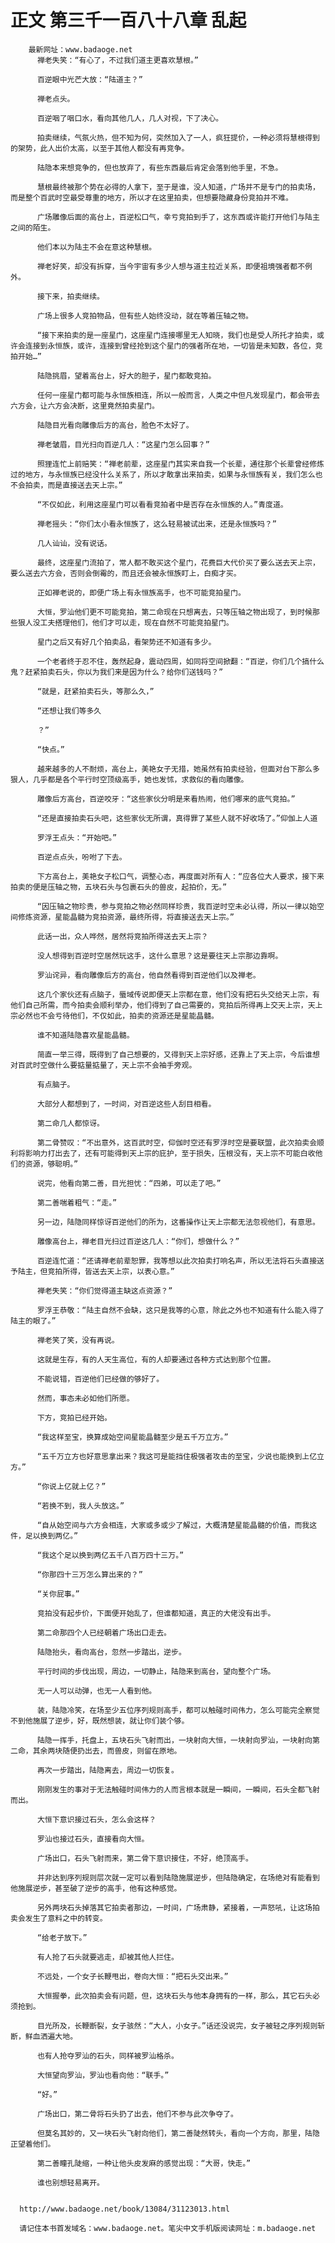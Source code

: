 # 正文 第三千一百八十八章 乱起
        最新网址：www.badaoge.net
          禅老失笑：“有心了，不过我们道主更喜欢慧根。”
      
          百逆眼中光芒大放：“陆道主？”
      
          禅老点头。
      
          百逆咽了咽口水，看向其他几人，几人对视，下了决心。
      
          拍卖继续，气氛火热，但不知为何，突然加入了一人，疯狂提价，一种必须将慧根得到的架势，此人出价太高，以至于其他人都没有再竞争。
      
          陆隐本来想竞争的，但也放弃了，有些东西最后肯定会落到他手里，不急。
      
          慧根最终被那个势在必得的人拿下，至于是谁，没人知道，广场并不是专门的拍卖场，而是整个百武时空最受尊重的地方，所以才在这里拍卖，但想要隐藏身份竞拍并不难。
      
          广场雕像后面的高台上，百逆松口气，幸亏竞拍到手了，这东西或许能打开他们与陆主之间的陌生。
      
          他们本以为陆主不会在意这种慧根。
      
          禅老好笑，却没有拆穿，当今宇宙有多少人想与道主拉近关系，即便祖境强者都不例外。
      
          接下来，拍卖继续。
      
          广场上很多人竞拍物品，但有些人始终没动，就在等着压轴之物。
      
          “接下来拍卖的是一座星门，这座星门连接哪里无人知晓，我们也是受人所托才拍卖，或许会连接到永恒族，或许，连接到曾经抢到这个星门的强者所在地，一切皆是未知数，各位，竞拍开始…”
      
          陆隐挑眉，望着高台上，好大的胆子，星门都敢竞拍。
      
          任何一座星门都可能与永恒族相连，所以一般而言，人类之中但凡发现星门，都会带去六方会，让六方会决断，这里竟然拍卖星门。
      
          陆隐目光看向雕像后方的高台，脸色不太好了。
      
          禅老皱眉，目光扫向百逆几人：“这星门怎么回事？”
      
          照狸连忙上前赔笑：“禅老前辈，这座星门其实来自我一个长辈，通往那个长辈曾经修炼过的地方，与永恒族已经没什么关系了，所以才敢拿出来拍卖，如果与永恒族有关，我们怎么也不会拍卖，而是直接送去天上宗。”
      
          “不仅如此，利用这座星门可以看看竞拍者中是否存在永恒族的人。”青度道。
      
          禅老摇头：“你们太小看永恒族了，这么轻易被试出来，还是永恒族吗？”
      
          几人讪讪，没有说话。
      
          最终，这座星门流拍了，常人都不敢买这个星门，花费巨大代价买了要么送去天上宗，要么送去六方会，否则会倒霉的，而且还会被永恒族盯上，白痴才买。
      
          正如禅老说的，即便广场上有永恒族高手，也不可能竞拍星门。
      
          大恒，罗汕他们更不可能竞拍，第二命现在只想离去，只等压轴之物出现了，到时候那些狠人没工夫搭理他们，他们才可以走，现在自然不可能竞拍星门。
      
          星门之后又有好几个拍卖品，看架势还不知道有多少。
      
          一个老者终于忍不住，轰然起身，震动四周，如同将空间掀翻：“百逆，你们几个搞什么鬼？赶紧拍卖石头，你以为我们来是因为什么？给你们送钱吗？”
      
          “就是，赶紧拍卖石头，等那么久，”
      
          “还想让我们等多久
      
          ？”
      
          “快点。”
      
          越来越多的人不耐烦，高台上，美艳女子无措，她虽然有拍卖经验，但面对台下那么多狠人，几乎都是各个平行时空顶级高手，她也发怵，求救似的看向雕像。
      
          雕像后方高台，百逆咬牙：“这些家伙分明是来看热闹，他们哪来的底气竞拍。”
      
          “还是直接拍卖石头吧，这些家伙无所谓，真得罪了某些人就不好收场了。”仰伽上人道
      
          罗浮王点头：“开始吧。”
      
          百逆点点头，吩咐了下去。
      
          下方高台上，美艳女子松口气，调整心态，再度面对所有人：“应各位大人要求，接下来拍卖的便是压轴之物，五块石头与包裹石头的兽皮，起拍价，无。”
      
          “因压轴之物珍贵，参与竞拍之物必然同样珍贵，我百逆时空未必认得，所以一律以始空间修炼资源，星能晶髓为竞拍资源，最终所得，将直接送去天上宗。”
      
          此话一出，众人哗然，居然将竞拍所得送去天上宗？
      
          没人想得到百逆时空居然玩这手，这什么意思？这是要往天上宗那边靠啊。
      
          罗汕诧异，看向雕像后方的高台，他自然看得到百逆他们以及禅老。
      
          这几个家伙还有点脑子，蜃域传说即便天上宗都在意，他们没有把石头交给天上宗，有他们自己所需，而今拍卖会顺利举办，他们得到了自己需要的，竞拍后所得再上交天上宗，天上宗必然也不会亏待他们，不仅如此，拍卖的资源还是星能晶髓。
      
          谁不知道陆隐喜欢星能晶髓。
      
          简直一举三得，既得到了自己想要的，又得到天上宗好感，还靠上了天上宗，今后谁想对百武时空做什么要掂量掂量了，天上宗不会袖手旁观。
      
          有点脑子。
      
          大部分人都想到了，一时间，对百逆这些人刮目相看。
      
          第二命几人都惊讶。
      
          第二骨赞叹：“不出意外，这百武时空，仰伽时空还有罗浮时空是要联盟，此次拍卖会顺利将影响力打出去了，还有可能得到天上宗的庇护，至于损失，压根没有，天上宗不可能白收他们的资源，够聪明。”
      
          说完，他看向第二善，目光担忧：“四弟，可以走了吧。”
      
          第二善喘着粗气：“走。”
      
          另一边，陆隐同样惊讶百逆他们的所为，这番操作让天上宗都无法忽视他们，有意思。
      
          雕像高台上，禅老目光扫过百逆这几人：“你们，想做什么？”
      
          百逆连忙道：“还请禅老前辈恕罪，我等想以此次拍卖打响名声，所以无法将石头直接送予陆主，但竞拍所得，皆送去天上宗，以表心意。”
      
          禅老失笑：“你们觉得道主缺这点资源？”
      
          罗浮王恭敬：“陆主自然不会缺，这只是我等的心意，除此之外也不知道有什么能入得了陆主的眼了。”
      
          禅老笑了笑，没有再说。
      
          这就是生存，有的人天生高位，有的人却要通过各种方式达到那个位置。
      
          不能说错，百逆他们已经做的够好了。
      
          然而，事态未必如他们所愿。
      
          下方，竞拍已经开始。
      
          “我这样至宝，换算成始空间星能晶髓至少是五千万立方。”
      
          “五千万立方也好意思拿出来？我这可是能挡住极强者攻击的至宝，少说也能换到上亿立方。”
      
          “你说上亿就上亿？”
      
          “若换不到，我人头放这。”
      
          “自从始空间与六方会相连，大家或多或少了解过，大概清楚星能晶髓的价值，而我这件，足以换到两亿。”
      
          “我这个足以换到两亿五千八百万四十三万。”
      
          “你那四十三万怎么算出来的？”
      
          “关你屁事。”
      
          竞拍没有起步价，下面便开始乱了，但谁都知道，真正的大佬没有出手。
      
          第二命那四个人已经朝着广场出口走去。
      
          陆隐抬头，看向高台，忽然一步踏出，逆步。
      
          平行时间的步伐出现，周边，一切静止，陆隐来到高台，望向整个广场。
      
          无一人可以动弹，也无一人看到他。
      
          装，陆隐冷笑，在场至少五位序列规则高手，都可以触碰时间伟力，怎么可能完全察觉不到他施展了逆步，好，既然想装，就让你们装个够。
      
          陆隐一挥手，托盘上，五块石头飞射而出，一块射向大恒，一块射向罗汕，一块射向第二命，其余两块随便扔出去，而兽皮，则留在原地。
      
          再次一步踏出，陆隐离去，周边一切恢复。
      
          刚刚发生的事对于无法触碰时间伟力的人而言根本就是一瞬间，一瞬间，石头全都飞射而出。
      
          大恒下意识接过石头，怎么会这样？
      
          罗汕也接过石头，直接看向大恒。
      
          广场出口，石头飞射而来，第二骨下意识接住，不好，绝顶高手。
      
          并非达到序列规则层次就一定可以看到陆隐施展逆步，但陆隐确定，在场绝对有能看到他施展逆步，甚至破了逆步的高手，他有这种感觉。
      
          另外两块石头掉落其它拍卖者那边，一时间，广场肃静，紧接着，一声怒吼，让这场拍卖会发生了意料之中的转变。
      
          “给老子放下。”
      
          有人抢了石头就要逃走，却被其他人拦住。
      
          不远处，一个女子长鞭甩出，卷向大恒：“把石头交出来。”
      
          大恒握拳，此次拍卖会有问题，但，这块石头与他本身拥有的一样，那么，其它石头必须抢到。
      
          目光所及，长鞭断裂，女子骇然：“大人，小女子。”话还没说完，女子被轻之序列规则斩断，鲜血洒遍大地。
      
          也有人抢夺罗汕的石头，同样被罗汕格杀。
      
          大恒望向罗汕，罗汕也看向他：“联手。”
      
          “好。”
      
          广场出口，第二骨将石头扔了出去，他们不参与此次争夺了。
      
          但莫名其妙的，又一块石头飞射向他们，第二善陡然转头，看向一个方向，那里，陆隐正望着他们。
      
          第二善瞳孔陡缩，一种让他头皮发麻的感觉出现：“大哥，快走。”
      
          谁也别想轻易离开。
      
      
      http://www.badaoge.net/book/13084/31123013.html
      
      请记住本书首发域名：www.badaoge.net。笔尖中文手机版阅读网址：m.badaoge.net